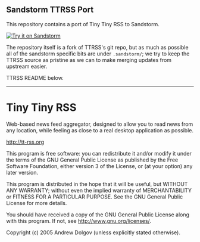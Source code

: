 Sandstorm TTRSS Port
--------------------

This repository contains a port of Tiny Tiny RSS to Sandstorm.

[![Try it on Sandstorm](https://img.shields.io/badge/try-live%20demo-783189.svg)](https://demo.sandstorm.io/appdemo/zj20q6pwy456cmq0k57n1mtqqtky664dfqnhsmf3t36khch5geph)

The repository itself is a fork of TTRSS's git repo, but as much as
possible all of the sandstorm specific bits are under `.sandstorm/`;
we try to keep the TTRSS source as pristine as we can to make merging
updates from upstream easier.

TTRSS README below.

---

Tiny Tiny RSS
=============

Web-based news feed aggregator, designed to allow you to read news from
any location, while feeling as close to a real desktop application as possible.

http://tt-rss.org

This program is free software: you can redistribute it and/or modify
it under the terms of the GNU General Public License as published by
the Free Software Foundation, either version 3 of the License, or
(at your option) any later version.

This program is distributed in the hope that it will be useful,
but WITHOUT ANY WARRANTY; without even the implied warranty of
MERCHANTABILITY or FITNESS FOR A PARTICULAR PURPOSE.  See the
GNU General Public License for more details.

You should have received a copy of the GNU General Public License
along with this program.  If not, see <http://www.gnu.org/licenses/>.

Copyright (c) 2005 Andrew Dolgov (unless explicitly stated otherwise).
